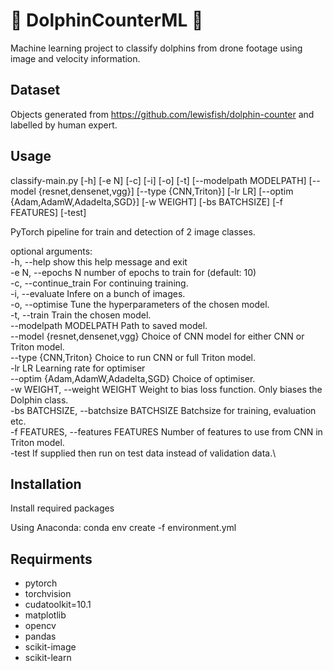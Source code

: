 # :dolphin: DolphinCounterML :dolphin:
Machine learning project to classify dolphins from drone footage using image and velocity information.

## Dataset 
Objects generated from https://github.com/lewisfish/dolphin-counter and labelled by human expert.


## Usage

classify-main.py [-h] [-e N] [-c] [-i] [-o] [-t] [--modelpath MODELPATH] [--model {resnet,densenet,vgg}] [--type {CNN,Triton}] [-lr LR] [--optim {Adam,AdamW,Adadelta,SGD}] [-w WEIGHT] [-bs BATCHSIZE] [-f FEATURES] [-test]

PyTorch pipeline for train and detection of 2 image classes.

optional arguments:\
  -h, --help            show this help message and exit\
  -e N, --epochs N      number of epochs to train for (default: 10)\
  -c, --continue_train  For continuing training.\
  -i, --evaluate        Infere on a bunch of images.\
  -o, --optimise        Tune the hyperparameters of the chosen model.\
  -t, --train           Train the chosen model.\
  --modelpath MODELPATH Path to saved model.\
  --model {resnet,densenet,vgg} Choice of CNN model for either CNN or Triton model.\
  --type {CNN,Triton}   Choice to run CNN or full Triton model.\
  -lr LR                Learning rate for optimiser\
  --optim {Adam,AdamW,Adadelta,SGD} Choice of optimiser.\
  -w WEIGHT, --weight WEIGHT Weight to bias loss function. Only biases the Dolphin class.\
  -bs BATCHSIZE, --batchsize BATCHSIZE Batchsize for training, evaluation etc.\
  -f FEATURES, --features FEATURES Number of features to use from CNN in Triton model.\
  -test                 If supplied then run on test data instead of validation data.\

## Installation

Install required packages

Using Anaconda:
 conda env create -f environment.yml


## Requirments

  - pytorch
  - torchvision
  - cudatoolkit=10.1
  - matplotlib
  - opencv
  - pandas
  - scikit-image
  - scikit-learn 
